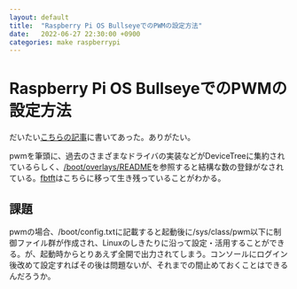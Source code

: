 ```yaml
---
layout: default
title:  "Raspberry Pi OS BullseyeでのPWMの設定方法"
date:   2022-06-27 22:30:00 +0900
categories: make raspberrypi
---
```


# Raspberry Pi OS BullseyeでのPWMの設定方法

だいたい[こちらの記事](https://heavymoon.org/2021/09/11/raspberrypi-pwm-mx1508/)に書いてあった。ありがたい。

pwmを筆頭に、過去のさまざまなドライバの実装などがDeviceTreeに集約されているらしく、[/boot/overlays/README](https://github.com/raspberrypi/firmware/blob/master/boot/overlays/README)を参照すると結構な数の登録がなされている。[fbtft](https://github.com/raspberrypi/firmware/blob/cbcefbc87a72458406c924f44d2525fe76470efb/boot/overlays/README#L912)はこちらに移って生き残っていることがわかる。

## 課題

pwmの場合、/boot/config.txtに記載すると起動後に/sys/class/pwm以下に制御ファイル群が作成され、Linuxのしきたりに沿って設定・活用することができる。が、起動時からとりあえず全開で出力されてしまう。コンソールにログイン後改めて設定すればその後は問題ないが、それまでの間止めておくことはできるんだろうか。
